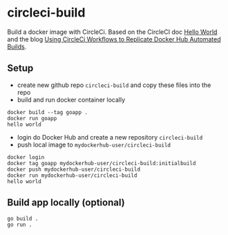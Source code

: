 # circleci-build
Build a docker image with CircleCi. Based on the CircleCI doc [Hello World](https://circleci.com/docs/2.0/hello-world/) and the blog [Using CircleCi Workflows to Replicate Docker Hub Automated Builds](https://circleci.com/blog/using-circleci-workflows-to-replicate-docker-hub-automated-builds/).

## Setup
- create new github repo `circleci-build` and copy these files into the repo
- build and run docker container locally
```
docker build --tag goapp .
docker run goapp
hello world
```
- login do Docker Hub and create a new repository `circleci-build`
- push local image to `mydockerhub-user/circleci-build`
```
docker login
docker tag goapp mydockerhub-user/circleci-build:initialbuild
docker push mydockerhub-user/circleci-build
docker run mydockerhub-user/circleci-build
hello world
```

## Build app locally (optional)
```
go build .
go run .